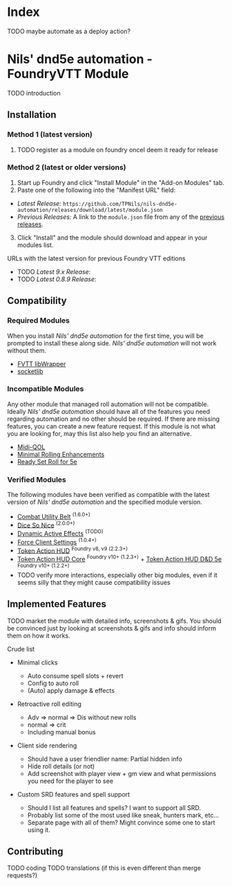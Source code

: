 # Index
TODO maybe automate as a deploy action?

# Nils' dnd5e automation - FoundryVTT Module
TODO introduction

## Installation

### Method 1 (latest version)
1. TODO register as a module on foundry onceI deem it ready for release

### Method 2 (latest or older versions)
1. Start up Foundry and click "Install Module" in the "Add-on Modules" tab.
2. Paste one of the following into the "Manifest URL" field:
  - _Latest Release:_ `https://github.com/TPNils/nils-dnd5e-automation/releases/download/latest/module.json`
  - _Previous Releases:_ A link to the `module.json` file from any of the [previous releases](https://github.com/TPNils/nils-dnd5e-automation/releases).
3. Click "Install" and the module should download and appear in your modules list.

URLs with the latest version for previous Foundry VTT editions
- TODO _Latest 9.x Release_:
- TODO _Latest 0.8.9 Release_:

## Compatibility

### Required Modules
When you install _Nils' dnd5e automation_ for the first time, you will be prompted to install these along side. _Nils' dnd5e automation_ will not work without them.
- [FVTT libWrapper](https://github.com/ruipin/fvtt-lib-wrapper#1-fvtt-libwrapper)
- [socketlib](https://github.com/manuelVo/foundryvtt-socketlib#socketlib)


### Incompatible Modules
Any other module that managed roll automation will not be compatible. Ideally _Nils' dnd5e automation_ should have all of the features you need regarding automation and no other should be required. If there are missing features, you can create a new feature request. If this module is not what you are looking for, may this list also help you find an alternative.
- [Midi-QOL](https://gitlab.com/tposney/midi-qol)
- [Minimal Rolling Enhancements](https://github.com/ElfFriend-DnD/FVTT-Minimal-Rolling-Enhancements-DND5E#minimal-rolling-enhancements-mre-for-dd5e)
- [Ready Set Roll for 5e](https://github.com/MangoFVTT/fvtt-ready-set-roll-5e#ready-set-roll-for-5e---foundryvtt-module)


### Verified Modules
The following modules have been verified as compatible with the latest version of _Nils' dnd5e automation_ and the specified module version.
- [Combat Utility Belt](https://github.com/death-save/combat-utility-belt#combat-utility-belt) <sup>(1.6.0+)</sup>
- [Dice So Nice](https://gitlab.com/riccisi/foundryvtt-dice-so-nice#installation) <sup>(2.0.0+)</sup>
- [Dynamic Active Effects](https://gitlab.com/tposney/dae) <sup>(TODO)</sup>
- [Force Client Settings](https://gitlab.com/kimitsu_desu/force-client-settings#force-client-settings) <sup>(1.0.4+)</sup>
- [Token Action HUD](https://github.com/Larkinabout/fvtt-token-action-hud-dnd5e#token-action-hud-dd-5eken-action-hud-dnd5e) <sup>Foundry v8, v9 (2.2.3+)</sup>
- [Token Action HUD Core](https://github.com/Larkinabout/fvtt-token-action-hud-core#token-action-hud-core) <sup>Foundry v10+ (1.2.3+)</sup> + [Token Action HUD D&D 5e](https://github.com/Larkinabout/fvtt-token-action-hud-dnd5e#token-action-hud-dd-5eken-action-hud-dnd5e) <sup>Foundry v10+ (1.2.2+)</sup>
- TODO verify more interactions, especially other big modules, even if it seems silly that they might cause compatibility issues


## Implemented Features
TODO market the module with detailed info, screenshots & gifs. You should be convinced just by looking at screenshots & gifs and info should inform them on how it works.

Crude list
- Minimal clicks
  - Auto consume spell slots + revert
  - Config to auto roll
  - (Auto) apply damage & effects

- Retroactive roll editing
  - Adv => normal => Dis without new rolls
  - normal => crit
  - Including manual bonus

- Client side rendering
  - Should have a user friendlier name: Partial hidden info
  - Hide roll details (or not)
  - Add screenshot with player view + gm view and what permissions you need for the player to see

- Custom SRD features and spell support
  - Should I list all features and spells? I want to support all SRD.
  - Probably list some of the most used like sneak, hunters mark, etc...
  - Separate page with all of them? Might convince some one to start using it.

## Contributing
TODO coding
TODO translations (if this is even different than merge requests?)